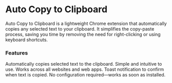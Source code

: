 <h1>Auto Copy to Clipboard</h1>
<p>Auto Copy to Clipboard is a lightweight Chrome extension that automatically copies any selected text to your clipboard. It simplifies the copy-paste process, saving you time by removing the need for right-clicking or using keyboard shortcuts.</p>
<h3>Features</h3>
Automatically copies selected text to the clipboard.
Simple and intuitive to use.
Works across all websites and web apps.
Toast notification to confirm when text is copied.
No configuration required—works as soon as installed.
